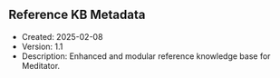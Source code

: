 ## Reference KB Metadata
- Created: 2025-02-08
- Version: 1.1
- Description: Enhanced and modular reference knowledge base for Meditator.
